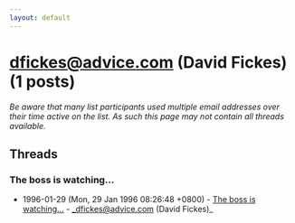 ```yaml
---
layout: default
---
```


# dfickes@advice.com (David Fickes) (1 posts)

_Be aware that many list participants used multiple email addresses over their time active on the list. As such this page may not contain all threads available._

## Threads

### The boss is watching...
+ 1996-01-29 (Mon, 29 Jan 1996 08:26:48 +0800) - [The boss is watching...](/archive/1996/01/b0a88ef6fa6c4d450b214239ac0d8bfb11c2bc7fbab0da670d0d33556e77b383) - _dfickes@advice.com (David Fickes)_

